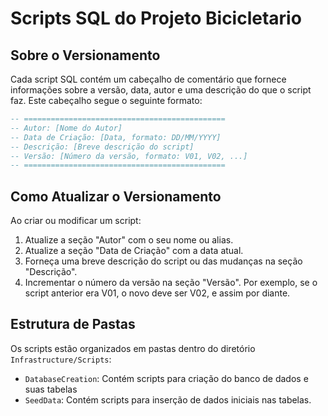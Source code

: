 ﻿# Scripts SQL do Projeto Bicicletario

## Sobre o Versionamento

Cada script SQL contém um cabeçalho de comentário que fornece informações sobre a versão, data, autor e uma descrição do que o script faz. Este cabeçalho segue o seguinte formato:


```sql
-- =============================================
-- Autor: [Nome do Autor]
-- Data de Criação: [Data, formato: DD/MM/YYYY]
-- Descrição: [Breve descrição do script]
-- Versão: [Número da versão, formato: V01, V02, ...]
-- =============================================
```

## Como Atualizar o Versionamento

Ao criar ou modificar um script:

1. Atualize a seção "Autor" com o seu nome ou alias.
2. Atualize a seção "Data de Criação" com a data atual.
3. Forneça uma breve descrição do script ou das mudanças na seção "Descrição".
4. Incrementar o número da versão na seção "Versão". Por exemplo, se o script anterior era V01, o novo deve ser V02, e assim por diante.

## Estrutura de Pastas

Os scripts estão organizados em pastas dentro do diretório `Infrastructure/Scripts`:

- `DatabaseCreation`: Contém scripts para criação do banco de dados e suas tabelas
- `SeedData`: Contém scripts para inserção de dados iniciais nas tabelas.